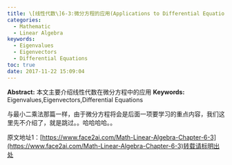 ```yaml
---
title: \[线性代数\]6-3:微分方程的应用(Applications to Differential Equations)
categories:
  - Mathematic
  - Linear Algebra
keywords:
  - Eigenvalues
  - Eigenvectors
  - Differential Equations
toc: true
date: 2017-11-22 15:09:04
---
```


**Abstract:** 本文主要介绍线性代数在微分方程中的应用
**Keywords:** Eigenvalues,Eigenvectors,Differential Equations

<!--more-->
与最小二乘法那篇一样，由于微分方程将会是后面一项要学习的重点内容，我们这里先不介绍了，就是跳过。。哈哈哈哈。。





原文地址1：[https://www.face2ai.com/Math-Linear-Algebra-Chapter-6-3](https://www.face2ai.com/Math-Linear-Algebra-Chapter-6-3)转载请标明出处
